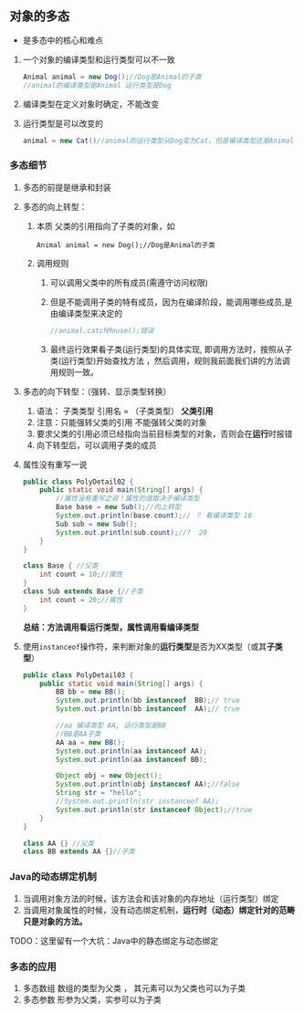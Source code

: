 ## 对象的多态

-  是多态中的核心和难点




1. 一个对象的编译类型和运行类型可以不一致

	```java
	Animal animal = new Dog();//Dog是Animal的子类
	//animal的编译类型是Animal 运行类型是Dog
	```

2. 编译类型在定义对象时确定，不能改变

3. 运行类型是可以改变的

	```java
	animal = new Cat()//animal的运行类型从Dog变为Cat，但是编译类型还是Animal
	```



### 多态细节

1. 多态的前提是继承和封装

2. 多态的向上转型：

	1. 本质
		父类的引用指向了子类的对象，如

		```
		Animal animal = new Dog();//Dog是Animal的子类
		```

	2. 调用规则

		1. 可以调用父类中的所有成员(需遵守访问权限)

		2. 但是不能调用子类的特有成员，因为在编译阶段，能调用哪些成员,是由编译类型来决定的

			```java
			//animal.catchMouse();错误
			```

		3. 最终运行效果看子类(运行类型)的具体实现, 即调用方法时，按照从子类(运行类型)开始查找方法
			，然后调用，规则我前面我们讲的方法调用规则一致。

	

3. 多态的向下转型：（强转、显示类型转换）

	1. 语法：
		子类类型  引用名  =  （子类类型） **父类引用**
	2. 注意：只能强转父类的引用  不能强转父类的对象
	3. 要求父类的引用必须已经指向当前目标类型的对象，否则会在**运行**时报错
	4. 向下转型后，可以调用子类的成员

4. 属性没有重写一说

	```java
	public class PolyDetail02 {
	    public static void main(String[] args) {
	        //属性没有重写之说！属性的值取决于编译类型
	        Base base = new Sub();//向上转型
	        System.out.println(base.count);// ？ 看编译类型 10
	        Sub sub = new Sub();
	        System.out.println(sub.count);//?  20
	    }
	}
	
	class Base { //父类
	    int count = 10;//属性
	}
	class Sub extends Base {//子类
	    int count = 20;//属性
	}
	
	```

	**总结：方法调用看运行类型，属性调用看编译类型**

5. 使用`instanceof`操作符，来判断对象的**运行类型**是否为XX类型（或其**子类型**）

	```java
	public class PolyDetail03 {
	    public static void main(String[] args) {
	        BB bb = new BB();
	        System.out.println(bb instanceof  BB);// true
	        System.out.println(bb instanceof  AA);// true
	
	        //aa 编译类型 AA, 运行类型是BB
	        //BB是AA子类
	        AA aa = new BB();
	        System.out.println(aa instanceof AA);
	        System.out.println(aa instanceof BB);
	
	        Object obj = new Object();
	        System.out.println(obj instanceof AA);//false
	        String str = "hello";
	        //System.out.println(str instanceof AA);
	        System.out.println(str instanceof Object);//true
	    }
	}
	
	class AA {} //父类
	class BB extends AA {}//子类
	```

	

### Java的动态绑定机制

1. 当调用对象方法的时候，该方法会和该对象的内存地址（运行类型）绑定
2. 当调用对象属性的时候，没有动态绑定机制，**运行时（动态）绑定针对的范畴只是对象的方法。**

TODO：这里留有一个大坑：Java中的静态绑定与动态绑定

### 多态的应用

1. 多态数组
	数组的类型为父类 ， 其元素可以为父类也可以为子类
2. 多态参数
	形参为父类，实参可以为子类

